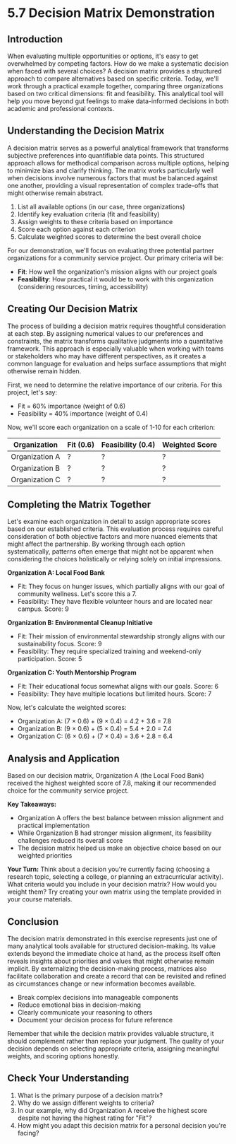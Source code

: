# 5.7 Decision Matrix Demonstration

## Introduction

When evaluating multiple opportunities or options, it's easy to get overwhelmed by competing factors. How do we make a systematic decision when faced with several choices? A decision matrix provides a structured approach to compare alternatives based on specific criteria. Today, we'll work through a practical example together, comparing three organizations based on two critical dimensions: fit and feasibility. This analytical tool will help you move beyond gut feelings to make data-informed decisions in both academic and professional contexts.

## Understanding the Decision Matrix

A decision matrix serves as a powerful analytical framework that transforms subjective preferences into quantifiable data points. This structured approach allows for methodical comparison across multiple options, helping to minimize bias and clarify thinking. The matrix works particularly well when decisions involve numerous factors that must be balanced against one another, providing a visual representation of complex trade-offs that might otherwise remain abstract.

1. List all available options (in our case, three organizations)
2. Identify key evaluation criteria (fit and feasibility)
3. Assign weights to these criteria based on importance
4. Score each option against each criterion
5. Calculate weighted scores to determine the best overall choice

For our demonstration, we'll focus on evaluating three potential partner organizations for a community service project. Our primary criteria will be:

- **Fit**: How well the organization's mission aligns with our project goals
- **Feasibility**: How practical it would be to work with this organization (considering resources, timing, accessibility)

## Creating Our Decision Matrix

The process of building a decision matrix requires thoughtful consideration at each step. By assigning numerical values to our preferences and constraints, the matrix transforms qualitative judgments into a quantitative framework. This approach is especially valuable when working with teams or stakeholders who may have different perspectives, as it creates a common language for evaluation and helps surface assumptions that might otherwise remain hidden.

First, we need to determine the relative importance of our criteria. For this project, let's say:
- Fit = 60% importance (weight of 0.6)
- Feasibility = 40% importance (weight of 0.4)

Now, we'll score each organization on a scale of 1-10 for each criterion:

| Organization | Fit (0.6) | Feasibility (0.4) | Weighted Score |
|--------------|-----------|-------------------|----------------|
| Organization A | ? | ? | ? |
| Organization B | ? | ? | ? |
| Organization C | ? | ? | ? |

## Completing the Matrix Together

Let's examine each organization in detail to assign appropriate scores based on our established criteria. This evaluation process requires careful consideration of both objective factors and more nuanced elements that might affect the partnership. By working through each option systematically, patterns often emerge that might not be apparent when considering the choices holistically or relying solely on initial impressions.

**Organization A: Local Food Bank**
- Fit: They focus on hunger issues, which partially aligns with our goal of community wellness. Let's score this a 7.
- Feasibility: They have flexible volunteer hours and are located near campus. Score: 9

**Organization B: Environmental Cleanup Initiative**
- Fit: Their mission of environmental stewardship strongly aligns with our sustainability focus. Score: 9
- Feasibility: They require specialized training and weekend-only participation. Score: 5

**Organization C: Youth Mentorship Program**
- Fit: Their educational focus somewhat aligns with our goals. Score: 6
- Feasibility: They have multiple locations but limited hours. Score: 7

Now, let's calculate the weighted scores:
- Organization A: (7 × 0.6) + (9 × 0.4) = 4.2 + 3.6 = 7.8
- Organization B: (9 × 0.6) + (5 × 0.4) = 5.4 + 2.0 = 7.4
- Organization C: (6 × 0.6) + (7 × 0.4) = 3.6 + 2.8 = 6.4

## Analysis and Application

Based on our decision matrix, Organization A (the Local Food Bank) received the highest weighted score of 7.8, making it our recommended choice for the community service project.

**Key Takeaways:**
- Organization A offers the best balance between mission alignment and practical implementation
- While Organization B had stronger mission alignment, its feasibility challenges reduced its overall score
- The decision matrix helped us make an objective choice based on our weighted priorities

**Your Turn:** 
Think about a decision you're currently facing (choosing a research topic, selecting a college, or planning an extracurricular activity). What criteria would you include in your decision matrix? How would you weight them? Try creating your own matrix using the template provided in your course materials.

## Conclusion

The decision matrix demonstrated in this exercise represents just one of many analytical tools available for structured decision-making. Its value extends beyond the immediate choice at hand, as the process itself often reveals insights about priorities and values that might otherwise remain implicit. By externalizing the decision-making process, matrices also facilitate collaboration and create a record that can be revisited and refined as circumstances change or new information becomes available.

- Break complex decisions into manageable components
- Reduce emotional bias in decision-making
- Clearly communicate your reasoning to others
- Document your decision process for future reference

Remember that while the decision matrix provides valuable structure, it should complement rather than replace your judgment. The quality of your decision depends on selecting appropriate criteria, assigning meaningful weights, and scoring options honestly.

## Check Your Understanding

1. What is the primary purpose of a decision matrix?
2. Why do we assign different weights to criteria?
3. In our example, why did Organization A receive the highest score despite not having the highest rating for "Fit"?
4. How might you adapt this decision matrix for a personal decision you're facing?
